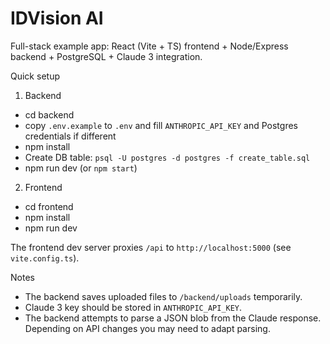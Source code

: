 # IDVision AI

Full-stack example app: React (Vite + TS) frontend + Node/Express backend + PostgreSQL + Claude 3 integration.

Quick setup

1. Backend

 - cd backend
 - copy `.env.example` to `.env` and fill `ANTHROPIC_API_KEY` and Postgres credentials if different
 - npm install
 - Create DB table: `psql -U postgres -d postgres -f create_table.sql`
 - npm run dev (or `npm start`)

2. Frontend

 - cd frontend
 - npm install
 - npm run dev

The frontend dev server proxies `/api` to `http://localhost:5000` (see `vite.config.ts`).

Notes

- The backend saves uploaded files to `/backend/uploads` temporarily.
- Claude 3 key should be stored in `ANTHROPIC_API_KEY`.
- The backend attempts to parse a JSON blob from the Claude response. Depending on API changes you may need to adapt parsing.
